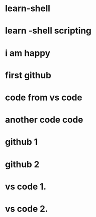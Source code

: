 # learn-shell
# learn -shell scripting
# i am happy 
# first github
# code from vs code
# another code code
# github 1
# github 2
# vs code 1.
# vs code 2.